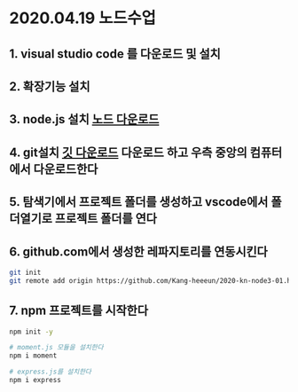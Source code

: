 # 2020.04.19 노드수업
## 1. visual studio code 를 다운로드 및 설치
## 2. 확장기능 설치
## 3. node.js 설치 [노드 다운로드](https://nodejs.org)
## 4. git설치 [깃 다운로드](https://git-scm.com) 다운로드 하고 우측 중앙의 컴퓨터에서 다운로드한다
## 5. 탐색기에서 프로젝트 폴더를 생성하고 vscode에서 폴더열기로 프로젝트 폴더를 연다
## 6. github.com에서 생성한 레파지토리를 연동시킨다
```bash
git init
git remote add origin https://github.com/Kang-heeeun/2020-kn-node3-01.hello
```
## 7. npm 프로젝트를 시작한다
```bash
npm init -y

# moment.js 모듈을 설치한다
npm i moment

# express.js를 설치한다
npm i express
```
